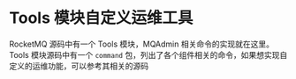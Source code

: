 # Tools 模块自定义运维工具

RocketMQ 源码中有一个 Tools 模块，MQAdmin 相关命令的实现就在这里。Tools 模块源码中有一个 ``command`` 包，列出了各个组件相关的命令，如果想实现自定义的运维功能，可以参考其相关的源码

